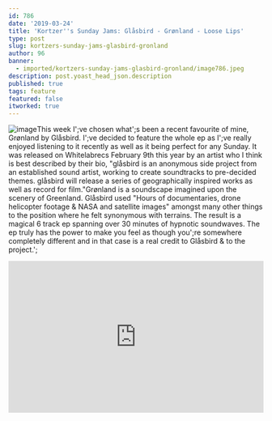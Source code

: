 ```yaml
---
id: 786
date: '2019-03-24'
title: 'Kortzer''s Sunday Jams: Glåsbird - Grønland - Loose Lips'
type: post
slug: kortzers-sunday-jams-glasbird-gronland
author: 96
banner:
  - imported/kortzers-sunday-jams-glasbird-gronland/image786.jpeg
description: post.yoast_head_json.description
published: true
tags: feature
featured: false
itworked: true
---
```

![image](../imported/kortzers-sunday-jams-glasbird-gronland/image786.jpeg)This week I';ve chosen what';s been a recent favourite of mine, Grønland by Glåsbird. I';ve decided to feature the whole ep as I';ve really enjoyed listening to it recently as well as it being perfect for any Sunday. It was released on Whitelabrecs February 9th this year by an artist who I think is best described by their bio, "glåsbird is an anonymous side project from an established sound artist, working to create soundtracks to pre-decided themes. glåsbird will release a series of geographically inspired works as well as record for film."Grønland is a soundscape imagined upon the scenery of Greenland. Glåsbird used "Hours of documentaries, drone helicopter footage & NASA and satellite images" amongst many other things to the position where he felt synonymous with terrains. The result is a magical 6 track ep spanning over 30 minutes of hypnotic soundwaves. The ep truly has the power to make you feel as though you';re somewhere completely different and in that case is a real credit to Glåsbird & to the project.';

<iframe width='100%' height='300' scrolling='no' frameborder='no' allow='autoplay' src='http://www.youtube.com/embed/1Acj-TeKFCU?wmode=opaque'></iframe>
